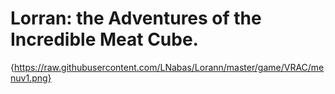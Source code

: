 # Lorran: the Adventures of the Incredible Meat Cube.
{https://raw.githubusercontent.com/LNabas/Lorann/master/game/VRAC/menuv1.png}
